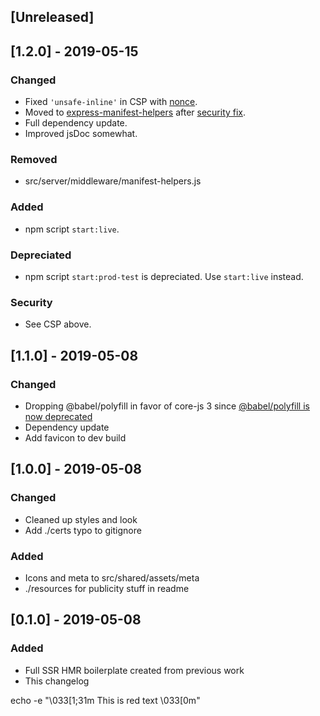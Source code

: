 ## [Unreleased]

## [1.2.0] - 2019-05-15
### Changed
- Fixed `'unsafe-inline'` in CSP with [nonce](src/server/index.js).
- Moved to [express-manifest-helpers](https://github.com/danethurber/express-manifest-helpers) after [security fix](https://github.com/danethurber/express-manifest-helpers/pull/4).
- Full dependency update.
- Improved jsDoc somewhat.
### Removed
- src/server/middleware/manifest-helpers.js
### Added
- npm script `start:live`.
### Depreciated
- npm script `start:prod-test` is depreciated. Use `start:live` instead.
### Security
-  See CSP above.


## [1.1.0] - 2019-05-08
### Changed
- Dropping @babel/polyfill in favor of core-js 3 since [@babel/polyfill is now deprecated](https://github.com/zloirock/core-js/blob/master/docs/2019-03-19-core-js-3-babel-and-a-look-into-the-future.md#babelpolyfill)
- Dependency update
- Add favicon to dev build

## [1.0.0] - 2019-05-08
### Changed
- Cleaned up styles and look
- Add ./certs typo to gitignore
### Added
- Icons and meta to src/shared/assets/meta
- ./resources for publicity stuff in readme

## [0.1.0] - 2019-05-08
### Added
- Full SSR HMR boilerplate created from previous work
- This changelog




echo -e "\033[1;31m This is red text \033[0m"